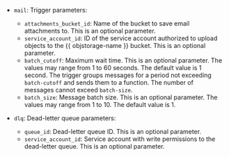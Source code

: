 * `mail`: Trigger parameters:

   * `attachments_bucket_id`: Name of the bucket to save email attachments to. This is an optional parameter.
   * `service_account_id`: ID of the service account authorized to upload objects to the {{ objstorage-name }} bucket. This is an optional parameter.
   * `batch_cutoff`: Maximum wait time. This is an optional parameter. The values may range from 1 to 60 seconds. The default value is 1 second. The trigger groups messages for a period not exceeding `batch-cutoff` and sends them to a function. The number of messages cannot exceed `batch-size`.
   * `batch_size`: Message batch size. This is an optional parameter. The values may range from 1 to 10. The default value is 1.

* `dlq`: Dead-letter queue parameters:

   * `queue_id`: Dead-letter queue ID. This is an optional parameter.
   * `service_account_id`: Service account with write permissions to the dead-letter queue. This is an optional parameter.
